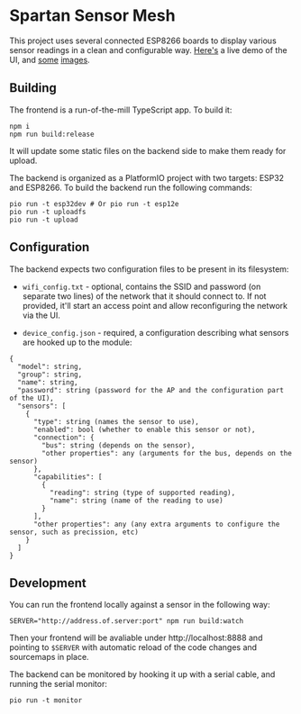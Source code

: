 # Spartan Sensor Mesh

This project uses several connected ESP8266 boards to display various sensor readings in a clean and configurable way.
[Here's](http://idorobots.github.io/spartan-sensor-mesh/) a live demo of the UI, and [some](./landscape.png) [images](./portrait.png).

## Building

The frontend is a run-of-the-mill TypeScript app. To build it:

```
npm i
npm run build:release
```

It will update some static files on the backend side to make them ready for upload.

The backend is organized as a PlatformIO project with two targets: ESP32 and ESP8266. To build the backend run the following commands:

```
pio run -t esp32dev # Or pio run -t esp12e
pio run -t uploadfs
pio run -t upload
```

## Configuration

The backend expects two configuration files to be present in its filesystem:

- `wifi_config.txt` - optional, contains the SSID and password (on separate two lines) of the network that it should connect to. If not provided, it'll start an access point and allow reconfiguring the network via the UI.

- `device_config.json` - required, a configuration describing what sensors are hooked up to the module:

```
{
  "model": string,
  "group": string,
  "name": string,
  "password": string (password for the AP and the configuration part of the UI),
  "sensors": [
    {
      "type": string (names the sensor to use),
      "enabled": bool (whether to enable this sensor or not),
      "connection": {
        "bus": string (depends on the sensor),
        "other properties": any (arguments for the bus, depends on the sensor)
      },
      "capabilities": [
        {
          "reading": string (type of supported reading),
          "name": string (name of the reading to use)
        }
      ],
      "other properties": any (any extra arguments to configure the sensor, such as precission, etc)
    }
  ]
}
```

## Development

You can run the frontend locally against a sensor in the following way:

```
SERVER="http://address.of.server:port" npm run build:watch
```

Then your frontend will be avaliable under http://localhost:8888 and pointing to `$SERVER` with automatic reload of the code changes and sourcemaps in place.

The backend can be monitored by hooking it up with a serial cable, and running the serial monitor:

```
pio run -t monitor
```
